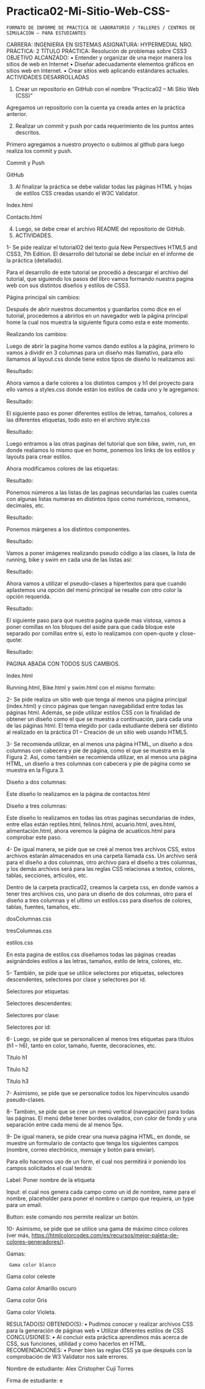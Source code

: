 # Practica02-Mi-Sitio-Web-CSS-

 	FORMATO DE INFORME DE PRÁCTICA DE LABORATORIO / TALLERES / CENTROS DE SIMULACIÓN – PARA ESTUDIANTES

CARRERA: INGENIERIA EN SISTEMAS	ASIGNATURA: HYPERMEDIAL
NRO. PRÁCTICA:	2	TÍTULO PRÁCTICA: Resolución de problemas sobre CSS3
OBJETIVO ALCANZADO:
•	Entender y organizar de una mejor manera los sitios de web en Internet
•	Diseñar adecuadamente elementos gráficos en sitios web en Internet.
•	Crear sitios web aplicando estándares actuales.
ACTIVIDADES DESARROLLADAS

1.	Crear un repositorio en GitHub con el nombre “Practica02 – Mi Sitio Web (CSS)”

   
Agregamos un repositorio con la cuenta ya creada antes en la práctica anterior.

2.	Realizar un commit y push por cada requerimiento de los puntos antes descritos. 


Primero agregamos a nuestro proyecto o subimos al github para luego realiza los commit y push.

 

Commit y Push

 

GitHub

 

3.	Al finalizar la práctica se debe validar todas las páginas HTML y hojas de estilos CSS creadas usando el W3C Validator. 

Index.html
 
Contacto.html

 

4.	Luego, se debe crear el archivo README del repositorio de GitHub. 
5.	ACTIVIDADES.

1-	Se pide realizar el tutorial02 del texto guía New Perspectives HTML5 and CSS3, 7th Edition. El desarrollo del tutorial se debe incluir en el informe de la práctica (detallado). 

Para el desarrollo de este tutorial se procedió a descargar el archivo del tutorial, que siguiendo los pasos del libro vamos formando nuestra pagina web con sus distintos diseños y estilos de CSS3.

Página principal sin cambios:

Después de abrir nuestros documentos y guardarlos como dice en el tutorial, procedemos a abrirlos en un navegador web la página principal home la cual nos muestra la siguiente figura como esta e este momento. 

 

Realizando los cambios:

Luego de abrir la pagina home vamos dando estilos a la página, primero lo vamos a dividir en 3 columnas para un diseño más llamativo, para ello llamamos al layout.css donde tiene estos tipos de diseño lo realizamos así:

 

 

Resultado: 
 

Ahora vamos a darle colores a los distintos campos y h1 del proyecto para ello vamos a styles.css donde están los estilos de cada uno y le agregamos:

  


Resultado: 
 

El siguiente paso es poner diferentes estilos de letras, tamaños, colores a las diferentes etiquetas, todo esto en el archivo style.css

  

Resultado: 
 

Luego entramos a las otras paginas del tutorial que son bike, swim, run, en donde realiamos lo mismo que en home, ponemos los links de los estilos y layouts para crear estilos.

 

Ahora modificamos colores de las etiquetas:

   
   

Resultado: 

 

Ponemos números a las listas de las paginas secundarias las cuales cuenta con algunas listas numeras en distintos tipos como numéricos, romanos, decimales, etc.

  

Resultado: 
 

Ponemos márgenes a los distintos componentes.
  

Resultado: 
 

Vamos a poner imágenes realizando pseudo código a las clases, la lista de running, bike y swim en cada una de las listas así:

  

Resultado: 


 

Ahora vamos a utilizar el pseudo-clases a hipertextos para que cuando aplastemos una opción del menú principal se resalte con otro color la opción requerida.

  

Resultado: 

 

El siguiente paso para que nuestra pagina quede mas vistosa, vamos a poner comillas en los bloques del aside para que cada bloque este separado por comillas entre si, esto lo realizamos con open-quote y close-quote: 

  

Resultado: 

 

PAGINA ABADA CON TODOS SUS CAMBIOS.


Index.html
 

Running.html, Bike.html y swim.html con el mismo formato:

 


 
2-	Se pide realiza un sitio web que tenga al menos una página principal (index.html) y cinco páginas que tengan navegabilidad entre todas las páginas html. Además, se pide utilizar estilos CSS con la finalidad de obtener un diseño como el que se muestra a continuación, para cada una de las páginas html. El tema elegido por cada estudiante deberá ser distinto al realizado en la práctica 01 – Creación de un sitio web usando HTML5. 
    



3-	Se recomienda utilizar, en al menos una página HTML, un diseño a dos columnas con cabecera y pie de página, como el que se muestra en la Figura 2. Así, como también se recomienda utilizar, en al menos una página HTML, un diseño a tres columnas con cabecera y pie de página como se muestra en la Figura 3. 

   

Diseño a dos columnas:

Este diseño lo realizamos en la página de contactos.html

 






Diseño a tres columnas:

Este diseño lo realizamos en todas las otras paginas secundarias de index, entre ellas están reptiles.html, felinos.html, acuario.html, aves.html, alimentación.html, ahora veremos la página de acuaticos.html para comprobar este paso.

 

4-	De igual manera, se pide que se creé al menos tres archivos CSS, estos archivos estarán almacenados en una carpeta llamada css. Un archivo será para el diseño a dos columnas, otro archivo para el diseño a tres columnas, y los demás archivos será para las reglas CSS relacionas a textos, colores, tablas, secciones, artículos, etc. 


Dentro de la carpeta practica02, creamos la carpeta css, en donde vamos a tener tres archivos css, uno para un diseño de dos columnas, otro para el diseño a tres columnas y el ultimo un estilos.css para diseños de colores, tablas, fuentes, tamaños, etc.


 

 

dosColumnas.css

 


tresColumnas.css 


 


estilos.css 

En esta pagina de estilos.css diseñamos todas las páginas creadas asignándoles estilos a las letras, tamaños, estilo de letra, colores, etc. 

 










 
 
 
 
 




 
 
 
 
 
 

5-	También, se pide que se utilice selectores por etiquetas, selectores descendentes, selectores por clase y selectores por id. 

Selectores por etiquetas:

 

Selectores descendentes:

 

Selectores por clase:

 

Selectores por id:

 


6-	Luego, se pide que se personalicen al menos tres etiquetas para títulos (h1 – h6), tanto en color, tamaño, fuente, decoraciones, etc. 







Título h1

 

Título h2

 

Título h3

 


7-	Asimismo, se pide que se personalice todos los hipervínculos usando pseudo-clases. 

 





8-	También, se pide que se cree un menú vertical (navegación) para todas las páginas. El menú debe tener bordes ovalados, con color de fondo y una separación entre cada menú de al menos 5px. 

 


9-	De igual manera, se pide crear una nueva página HTML, en donde, se muestre un formulario de contacto que tenga los siguientes campos (nombre, correo electrónico, mensaje y botón para enviar). 

 
Para ello hacemos uso de un form,  el cual nos permitirá ir poniendo los campos solicitados el cual tendrá:

Label: Poner nombre de la etiqueta


Input: el cual nos genera cada campo como un id de nombre, name para el nombre, placeholder para poner el nombre o campo que requiera, un type para un email.

Button: este comando nos permite realizar un botón. 

 

10-	Asimismo, se pide que se utilice una gama de máximo cinco colores (ver más, https://htmlcolorcodes.com/es/recursos/mejor-paleta-de-colores-generadores/). 

Gamas: 

     Gama color blanco

   Gama color celeste

  Gama color Amarillo oscuro

  Gama color Gris

  Gama color Violeta.



RESULTADO(S) OBTENIDO(S):
•	Pudimos conocer y realizar archivos CSS para la generación de páginas web
•	Utilizar diferentes estilos de CSS
CONCLUSIONES:
•	Al concluir esta práctica aprendimos más acerca de CSS, sus funciones, utilidad y como hacerlos en HTML.
RECOMENDACIONES:
•	Poner bien las reglas CSS ya que después con la comprobación de W3 Validator nos sale errores.

Nombre de estudiante: Alex Cristopher Cuji Torres


Firma de estudiante:  e

